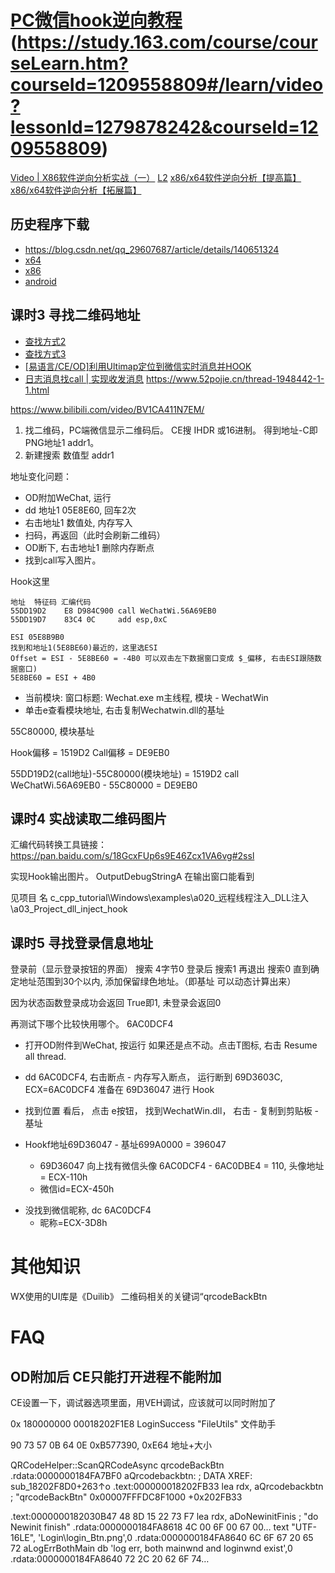 # [PC微信hook逆向教程](https://www.bilibili.com/video/BV1it411F7w8) (https://study.163.com/course/courseLearn.htm?courseId=1209558809#/learn/video?lessonId=1279878242&courseId=1209558809)
[Video | X86软件逆向分析实战（一）](https://www.bilibili.com/video/BV1PG4y1n7MB/) [L2](https://edu.csdn.net/learn/26500/336142)
[x86/x64软件逆向分析【提高篇】](https://edu.csdn.net/course/detail/32772)
[x86/x64软件逆向分析【拓展篇】](https://edu.csdn.net/course/detail/35817)

## 历史程序下载
* https://blog.csdn.net/qq_29607687/article/details/140651324
* [x64](https://github.com/tom-snow/wechat-windows-versions/releases)
* [x86](https://github.com/tom-snow/wechat-windows-versions-x86/releases)
* [android](https://github.com/DJB-Developer/wechat-android-history-versions)

## 课时3 寻找二维码地址
* [查找方式2](https://github.com/nick-zheng/WX_PC_HOOK/blob/master/11%E3%80%81HOOK%E7%99%BB%E5%BD%95%E4%BA%8C%E7%BB%B4%E7%A0%81%EF%BC%88%E4%BA%8C%EF%BC%89.md)
* [查找方式3](https://blog.csdn.net/weixin_44678558/article/details/129882431)
* [[易语言/CE/OD]利用Ultimap定位到微信实时消息并HOOK](https://www.bilibili.com/video/BV18Y4y1a747/)
* [日志消息找call | 实现收发消息](https://www.52pojie.cn/thread-1948799-1-1.html) https://www.52pojie.cn/thread-1948442-1-1.html

https://www.bilibili.com/video/BV1CA411N7EM/

1. 找二维码，PC端微信显示二维码后。
CE搜 IHDR 或16进制。 得到地址-C即PNG地址1 addr1。
2. 新建搜索 数值型 addr1

地址变化问题： 
  - OD附加WeChat, 运行
  - dd 地址1 05E8E60, 回车2次
  - 右击地址1 数值处, 内存写入
  - 扫码，再返回（此时会刷新二维码）
  - OD断下, 右击地址1 删除内存断点
  - 找到call写入图片。

Hook这里
```
地址	特征码	汇编代码
55DD19D2	E8 D984C900	call WeChatWi.56A69EB0
55DD19D7	83C4 0C     add esp,0xC

ESI 05E8B9B0
找到和地址1(5E8BE60)最近的，这里选ESI
Offset = ESI - 5E8BE60 = -4B0 可以双击左下数据窗口变成 $_偏移, 右击ESI跟随数据窗口)
5E8BE60 = ESI + 4B0
```
- 当前模块: 窗口标题: Wechat.exe m主线程, 模块 - WechatWin
- 单击e查看模块地址, 右击复制Wechatwin.dll的基址

55C80000, 模块基址

Hook偏移 = 1519D2
Call偏移 = DE9EB0

55DD19D2(call地址)-55C80000(模块地址) = 1519D2
call WeChatWi.56A69EB0 - 55C80000 = DE9EB0

## 课时4 实战读取二维码图片
汇编代码转换工具链接：https://pan.baidu.com/s/18GcxFUp6s9E46Zcx1VA6vg#2ssl

实现Hook输出图片。
OutputDebugStringA 在输出窗口能看到

见项目 名 c_cpp_tutorial\Windows\examples\a020_远程线程注入_DLL注入\a03_Project_dll_inject_hook

## 课时5 寻找登录信息地址
登录前（显示登录按钮的界面） 搜索 4字节0
登录后 搜索1
再退出 搜索0
直到确定地址范围到30个以内, 添加保留绿色地址。（即基址 可以动态计算出来）

因为状态函数登录成功会返回 True即1, 未登录会返回0

再测试下哪个比较快用哪个。 6AC0DCF4

* 打开OD附件到WeChat, 按运行
如果还是点不动。点击T图标, 右击 Resume all thread.

* dd 6AC0DCF4, 右击断点 - 内存写入断点， 运行断到 69D3603C, ECX=6AC0DCF4 准备在 69D36047 进行 Hook
* 找到位置 看后， 点击 e按钮， 找到WechatWin.dll， 右击 - 复制到剪贴板 - 基址
* Hookf地址69D36047 - 基址699A0000 = 396047
  - 69D36047 向上找有微信头像 6AC0DCF4 - 6AC0DBE4 = 110, 头像地址 = ECX-110h
  - 微信id=ECX-450h
- 没找到微信昵称, dc 6AC0DCF4
  - 昵称=ECX-3D8h

# 其他知识

WX使用的UI库是《Duilib》
二维码相关的关键词“qrcodeBackBtn

# FAQ
## OD附加后 CE只能打开进程不能附加
CE设置一下，调试器选项里面，用VEH调试，应该就可以同时附加了

0x 180000000
00018202F1E8 LoginSuccess
"FileUtils" 文件助手

90 73 57 0B 64 0E
0xB577390, 0xE64 地址+大小

QRCodeHelper::ScanQRCodeAsync
qrcodeBackBtn
.rdata:0000000184FA7BF0 aQrcodebackbtn:                         ; DATA XREF: sub_18202F8D0+263↑o
.text:000000018202FB33                 lea     rdx, aQrcodebackbtn ; "qrcodeBackBtn"
0x00007FFFDC8F1000 +0x202FB33

.text:0000000182030B47 48 8D 15 22 73 F7                 lea     rdx, aDoNewinitFinis ; "do Newinit finish"
.rdata:0000000184FA8618 4C 00 6F 00 67 00…                text "UTF-16LE", 'Login\login_Btn.png',0
.rdata:0000000184FA8640 6C 6F 67 20 65 72 aLogErrBothMain db 'log err, both mainwnd and loginwnd exist',0
.rdata:0000000184FA8640 72 2C 20 62 6F 74…                                 